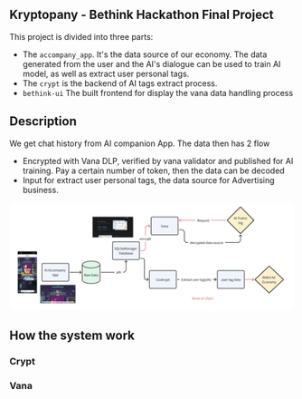 ## Kryptopany - Bethink Hackathon Final Project

This project is divided into three parts:
- The `accompany_app`. It's the data source of our economy. The data generated from the user and the AI's dialogue can be used to train AI model, as well as extract user personal tags.
- The `crypt` is the backend of AI tags extract process.
- `bethink-ui` The built frontend for display the vana data handling process

## Description

We get chat history from AI companion App. The data then has 2 flow
- Encrypted with Vana DLP, verified by vana validator and published for AI training. Pay a certain number of token, then the data can be decoded
- Input for extract user personal tags, the data source for Advertising business.

![alt text](image/image.png)

## How the system work

### Crypt


### Vana



